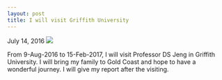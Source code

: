 ```yaml
---
layout: post
title: I will visit Griffith University
---
```

July 14, 2016
<img src="https://static.wixstatic.com/media/d19f46_a92791a402a6450b8a3555710df3b57c~mv2.jpg/v1/fill/w_788,h_410,al_c,q_80,usm_0.66_1.00_0.01/d19f46_a92791a402a6450b8a3555710df3b57c~mv2.webp">

From 9-Aug-2016 to 15-Feb-2017, I will visit Professor DS Jeng in Griffith University. I will bring my family to Gold Coast and hope to have a wonderful journey. I will give my report after the visiting.
